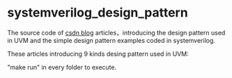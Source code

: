 # systemverilog_design_pattern

The source code of [csdn blog](https://blog.csdn.net/holden_liu/category_10656300.html) articles，introducing the design pattern used in UVM and the simple design pattern examples coded in systemverilog.

These articles introducing 9 kinds desing pattern used in UVM:


"make run" in every folder to execute.

